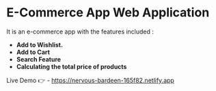 # E-Commerce App Web Application

It is an e-commerce app with the features included :
* **Add to Wishlist.**
* **Add to Cart**
* **Search Feature**
* **Calculating the total price of products**

Live Demo 👉 - https://nervous-bardeen-165f82.netlify.app
